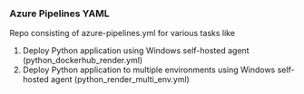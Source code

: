 ### Azure Pipelines YAML
Repo consisting of azure-pipelines.yml for various tasks like
1. Deploy Python application using Windows self-hosted agent (python_dockerhub_render.yml)
2. Deploy Python application to multiple environments using Windows self-hosted agent (python_render_multi_env.yml)
